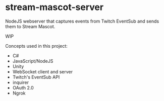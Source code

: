 # stream-mascot-server
NodeJS webserver that captures events from Twitch EventSub and sends them to Stream Mascot.

WIP

Concepts used in this project:
- C#
- JavaScript/NodeJS
- Unity
- WebSocket client and server
- Twitch's EventSub API
- inquirer
- OAuth 2.0
- Ngrok
